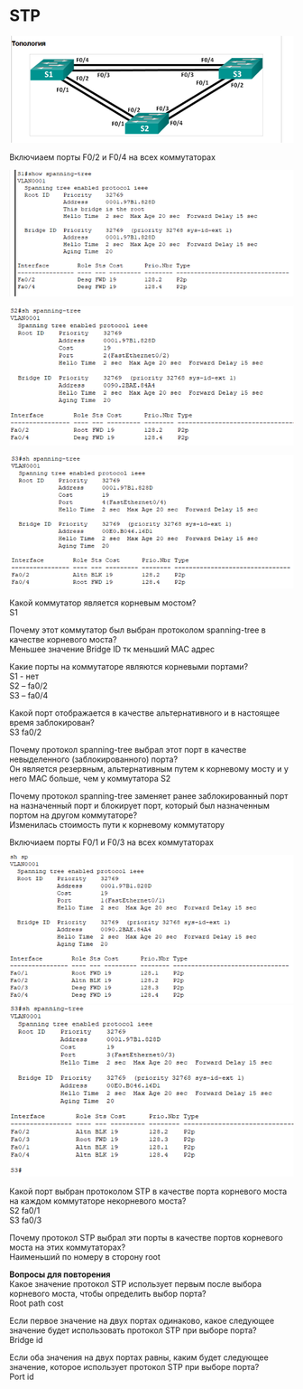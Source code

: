 # STP

![](Задание.PNG)  

Включиаем порты F0/2 и F0/4 на всех коммутаторах 

![](S1.PNG)  

![](S2.PNG)  

![](S3.PNG)  

Какой коммутатор является корневым мостом?   
S1  

Почему этот коммутатор был выбран протоколом spanning-tree в качестве корневого моста?  
Меньшее значение Bridge ID тк меньший МАС адрес  

Какие порты на коммутаторе являются корневыми портами?   
S1 - нет  
S2 – fa0/2  
S3 – fa0/4  

Какой порт отображается в качестве альтернативного и в настоящее время заблокирован?   
S3 fa0/2

Почему протокол spanning-tree выбрал этот порт в качестве невыделенного (заблокированного) порта?  
Он является резервным, альтернативным путем к корневому мосту и у него МАС больше, чем у коммутатора S2

Почему протокол spanning-tree заменяет ранее заблокированный порт на назначенный порт и блокирует порт, который был назначенным портом на другом коммутаторе?  
Изменилась стоимость пути к корневому коммутатору  

Включиаем порты F0/1 и F0/3 на всех коммутаторах

![](S2_2.PNG)  
![](S3_2.PNG)  


Какой порт выбран протоколом STP в качестве порта корневого моста на каждом коммутаторе некорневого моста?  
S2 fa0/1  
S3 fa0/3

Почему протокол STP выбрал эти порты в качестве портов корневого моста на этих коммутаторах?  
Наименьший по номеру в сторону root  

**Вопросы для повторения**  
Какое значение протокол STP использует первым после выбора корневого моста, чтобы определить выбор порта?  
Root path cost  

Если первое значение на двух портах одинаково, какое следующее значение будет использовать протокол STP при выборе порта?  
Bridge id  

Если оба значения на двух портах равны, каким будет следующее значение, которое использует протокол STP при выборе порта?  
Port id 

